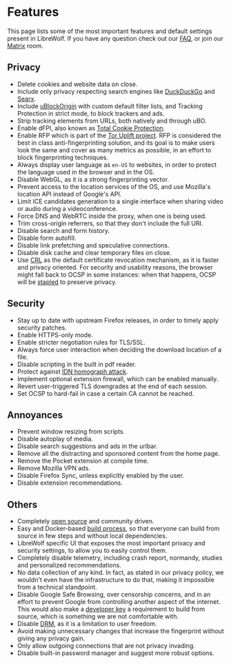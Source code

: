# Features

This page lists some of the most important features and default settings present
in LibreWolf. If you have any question check out our [FAQ](/docs/faq), or join
our [Matrix](https://matrix.to/#/#librewolf:matrix.org) room.

## Privacy

- Delete cookies and website data on close.
- Include only privacy respecting search engines like
  [DuckDuckGo](https://duckduckgo.com/) and
  [Searx](https://searx.github.io/searx/).
- Include [uBlockOrigin](https://ublockorigin.com/) with custom default filter
  lists, and Tracking Protection in strict mode, to block trackers and ads.
- Strip tracking elements from URLs, both natively and through uBO.
- Enable dFPI, also known as
  [Total Cookie Protection](https://blog.mozilla.org/security/2021/02/23/total-cookie-protection/).
- Enable RFP which is part of the
  [Tor Uplift project](https://wiki.mozilla.org/Security/Fingerprinting). RFP is
  considered the best in class anti-fingerprinting solution, and its goal is to
  make users look the same and cover as many metrics as possible, in an effort
  to block fingerprinting techniques.
- Always display user language as `en-US` to websites, in order to protect the
  language used in the browser and in the OS.
- Disable WebGL, as it is a strong fingerprinting vector.
- Prevent access to the location services of the OS, and use Mozilla's location
  API instead of Google's API.
- Limit ICE candidates generation to a single interface when sharing video or
  audio during a videoconference.
- Force DNS and WebRTC inside the proxy, when one is being used.
- Trim cross-origin referrers, so that they don't include the full URI.
- Disable search and form history.
- Disable form autofill.
- Disable link prefetching and speculative connections.
- Disable disk cache and clear temporary files on close.
- Use [CRL](https://en.wikipedia.org/wiki/Certificate_revocation_list) as the
  default certificate revocation mechanism, as it is faster and privacy
  oriented. For security and usability reasons, the browser might fall back to
  OCSP in some instances: when that happens, OCSP will be
  [stapled](https://en.wikipedia.org/wiki/OCSP_stapling) to preserve privacy.

## Security

- Stay up to date with upstream Firefox releases, in order to timely apply
  security patches.
- Enable HTTPS-only mode.
- Enable stricter negotiation rules for TLS/SSL.
- Always force user interaction when deciding the download location of a file.
- Disable scripting in the built in pdf reader.
- Protect against
  [IDN homograph attack](https://en.wikipedia.org/wiki/IDN_homograph_attack).
- Implement optional extension firewall, which can be enabled manually.
- Revert user-triggered TLS downgrades at the end of each session.
- Set OCSP to hard-fail in case a certain CA cannot be reached.

## Annoyances

- Prevent window resizing from scripts.
- Disable autoplay of media.
- Disable search suggestions and ads in the urlbar.
- Remove all the distracting and sponsored content from the home page.
- Remove the Pocket extension at compile time.
- Remove Mozilla VPN ads.
- Disable Firefox Sync, unless explicitly enabled by the user.
- Disable extension recommendations.

## Others

- Completely
  [open source](https://gitlab.com/librewolf-community/browser/source) and
  community driven.
- Easy and Docker-based
  [build process](https://gitlab.com/librewolf-community/browser/bsys5), so that
  everyone can build from source in few steps and without local dependencies.
- LibreWolf specific UI that exposes the most important privacy and security
  settings, to allow you to easily control them.
- Completely disable telemetry, including crash report, normandy, studies and
  personalized recommendations.
- No data collection of any kind. In fact, as stated in our privacy policy, we
  wouldn't even have the infrastructure to do that, making it impossible from a
  technical standpoint.
- Disable Google Safe Browsing, over censorship concerns, and in an effort to
  prevent Google from controlling another aspect of the internet. This would
  also make a
  [developer key](/docs/faq/#why-do-you-disable-google-safe-browsing) a
  requirement to build from source, which is something we are not comfortable
  with.
- Disable [DRM](https://www.eff.org/issues/drm), as it is a limitation to user
  freedom.
- Avoid making unnecessary changes that increase the fingerprint without giving
  any privacy gain.
- Only allow outgoing connections that are not privacy invading.
- Disable built-in password manager and suggest more robust options.
